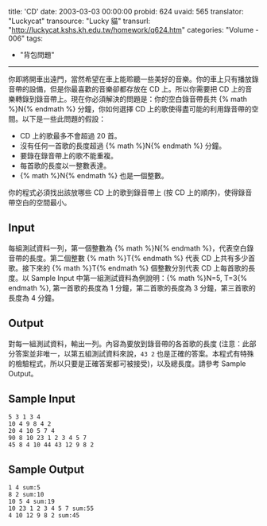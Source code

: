 title: 'CD'
date: 2003-03-03 00:00:00
probid: 624
uvaid: 565
translator: "Luckycat"
transource: "Lucky 貓"
transurl: "http://luckycat.kshs.kh.edu.tw/homework/q624.htm"
categories: "Volume - 006"
tags:
- "背包問題"
---

你即將開車出遠門，當然希望在車上能聆聽一些美好的音樂。你的車上只有播放錄音帶的設備，但是你最喜歡的音樂卻都存放在 CD 上。所以你需要把 CD 上的音樂轉錄到錄音帶上。現在你必須解決的問題是：你的空白錄音帶長共 {% math %}N{% endmath %} 分鐘，你如何選擇 CD 上的歌使得盡可能的利用錄音帶的空間。以下是一些此問題的假設：

- CD 上的歌最多不會超過 20 首。
- 沒有任何一首歌的長度超過 {% math %}N{% endmath %} 分鐘。
- 要錄在錄音帶上的歌不能重複。
- 每首歌的長度以一整數表達。
- {% math %}N{% endmath %} 也是一個整數。

你的程式必須找出該放哪些 CD 上的歌到錄音帶上 (按 CD 上的順序)，使得錄音帶空白的空間最小。

## Input ##

每組測試資料一列，第一個整數為 {% math %}N{% endmath %}，代表空白錄音帶的長度。第二個整數 {% math %}T{% endmath %} 代表 CD 上共有多少首歌。接下來的 {% math %}T{% endmath %} 個整數分別代表 CD 上每首歌的長度。以 Sample Input 中第一組測試資料為例說明：{% math %}N=5, T=3{% endmath %}, 第一首歌的長度為 1 分鐘，第二首歌的長度為 3 分鐘，第三首歌的長度為 4 分鐘。

## Output ##

對每一組測試資料，輸出一列。內容為要放到錄音帶的各首歌的長度 (注意：此部分答案並非唯一，以第五組測試資料來說，`43 2` 也是正確的答案。本程式有特殊的檢驗程式，所以只要是正確答案都可被接受)，以及總長度。請參考 Sample Output。

## Sample Input ##

	5 3 1 3 4
	10 4 9 8 4 2
	20 4 10 5 7 4
	90 8 10 23 1 2 3 4 5 7
	45 8 4 10 44 43 12 9 8 2

## Sample Output ##

	1 4 sum:5
	8 2 sum:10
	10 5 4 sum:19
	10 23 1 2 3 4 5 7 sum:55
	4 10 12 9 8 2 sum:45